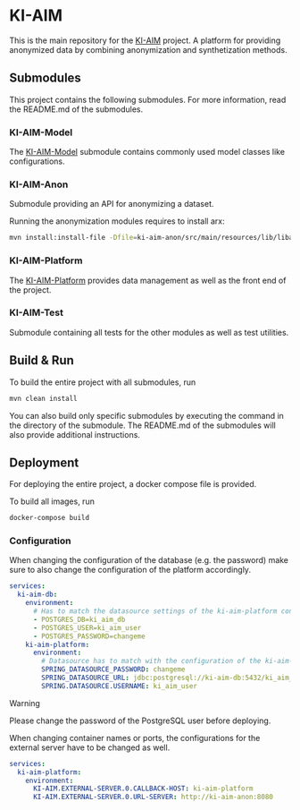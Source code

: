 # KI-AIM

This is the main repository for the [KI-AIM](https://www.forschung-it-sicherheit-kommunikationssysteme.de/projekte/ki-aim) project.
A platform for providing anonymized data by combining anonymization and synthetization methods.

## Submodules

This project contains the following submodules.
For more information, read the README.md of the submodules.

### KI-AIM-Model

The [KI-AIM-Model](./ki-aim-model/README.md) submodule contains commonly used model classes like configurations.

### KI-AIM-Anon
Submodule providing an API for anonymizing a dataset.

Running the anonymization modules requires to install arx:
```bash
mvn install:install-file -Dfile=ki-aim-anon/src/main/resources/lib/libarx-3.9.1.jar -DgroupId=org.deidentifier -DartifactId=arx -Dversion=3.9.1 -Dpackaging=jar
```

### KI-AIM-Platform

The [KI-AIM-Platform](./ki-aim-platform/README.md) provides data management as well as the front end of the project.

### KI-AIM-Test

Submodule containing all tests for the other modules as well as test utilities.

## Build & Run
To build the entire project with all submodules, run

```bash
mvn clean install
```

You can also build only specific submodules by executing the command in the directory of the submodule.
The README.md of the submodules will also provide additional instructions.

## Deployment

For deploying the entire project, a docker compose file is provided.

To build all images, run

```bash
docker-compose build
```

### Configuration

When changing the configuration of the database (e.g. the password) make sure to also change the configuration of the platform accordingly.

```yaml
services:
  ki-aim-db:
    environment:
      # Has to match the datasource settings of the ki-aim-platform container
      - POSTGRES_DB=ki_aim_db
      - POSTGRES_USER=ki_aim_user
      - POSTGRES_PASSWORD=changeme
    ki-aim-platform:
      environment:
        # Datasource has to match with the configuration of the ki-aim-db container
        SPRING_DATASOURCE_PASSWORD: changeme
        SPRING_DATASOURCE_URL: jdbc:postgresql://ki-aim-db:5432/ki_aim_db
        SPRING.DATASOURCE.USERNAME: ki_aim_user
```

> [!WARNING]
> Please change the password of the PostgreSQL user before deploying.

When changing container names or ports, the configurations for the external server have to be changed as well.

```yaml
services:
  ki-aim-platform:
    environment:
      KI-AIM.EXTERNAL-SERVER.0.CALLBACK-HOST: ki-aim-platform
      KI-AIM.EXTERNAL-SERVER.0.URL-SERVER: http://ki-aim-anon:8080
```
